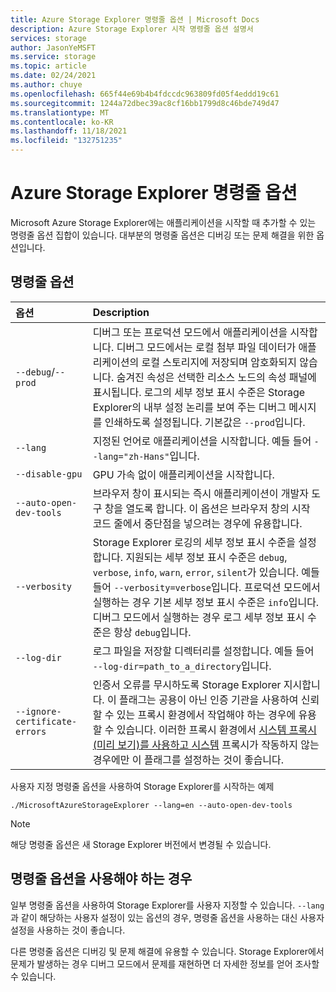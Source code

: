 ```yaml
---
title: Azure Storage Explorer 명령줄 옵션 | Microsoft Docs
description: Azure Storage Explorer 시작 명령줄 옵션 설명서
services: storage
author: JasonYeMSFT
ms.service: storage
ms.topic: article
ms.date: 02/24/2021
ms.author: chuye
ms.openlocfilehash: 665f44e69b4b4fdccdc963809fd05f4eddd19c61
ms.sourcegitcommit: 1244a72dbec39ac8cf16bb1799d8c46bde749d47
ms.translationtype: MT
ms.contentlocale: ko-KR
ms.lasthandoff: 11/18/2021
ms.locfileid: "132751235"
---
```

# <a name="azure-storage-explorer-command-line-options"></a>Azure Storage Explorer 명령줄 옵션

Microsoft Azure Storage Explorer에는 애플리케이션을 시작할 때 추가할 수 있는 명령줄 옵션 집합이 있습니다. 대부분의 명령줄 옵션은 디버깅 또는 문제 해결을 위한 옵션입니다.

## <a name="command-line-options"></a>명령줄 옵션

옵션  | Description
:------- | :-----------
`--debug`/`--prod`  | 디버그 또는 프로덕션 모드에서 애플리케이션을 시작합니다. 디버그 모드에서는 로컬 첨부 파일 데이터가 애플리케이션의 로컬 스토리지에 저장되며 암호화되지 않습니다. 숨겨진 속성은 선택한 리소스 노드의 속성 패널에 표시됩니다. 로그의 세부 정보 표시 수준은 Storage Explorer의 내부 설정 논리를 보여 주는 디버그 메시지를 인쇄하도록 설정됩니다. 기본값은 `--prod`입니다.
`--lang`  | 지정된 언어로 애플리케이션을 시작합니다. 예들 들어 `--lang="zh-Hans"`입니다.
`--disable-gpu` | GPU 가속 없이 애플리케이션을 시작합니다.
`--auto-open-dev-tools` | 브라우저 창이 표시되는 즉시 애플리케이션이 개발자 도구 창을 열도록 합니다. 이 옵션은 브라우저 창의 시작 코드 줄에서 중단점을 넣으려는 경우에 유용합니다.
`--verbosity` | Storage Explorer 로깅의 세부 정보 표시 수준을 설정합니다. 지원되는 세부 정보 표시 수준은 `debug`, `verbose`, `info`, `warn`, `error`, `silent`가 있습니다. 예들 들어 `--verbosity=verbose`입니다. 프로덕션 모드에서 실행하는 경우 기본 세부 정보 표시 수준은 `info`입니다. 디버그 모드에서 실행하는 경우 로그 세부 정보 표시 수준은 항상 `debug`입니다.
`--log-dir` | 로그 파일을 저장할 디렉터리를 설정합니다. 예들 들어 `--log-dir=path_to_a_directory`입니다.
`--ignore-certificate-errors` | 인증서 오류를 무시하도록 Storage Explorer 지시합니다. 이 플래그는 공용이 아닌 인증 기관을 사용하여 신뢰할 수 있는 프록시 환경에서 작업해야 하는 경우에 유용할 수 있습니다. 이러한 프록시 환경에서 [시스템 프록시(미리 보기)를 사용하고 시스템](./storage-explorer-network.md#use-system-proxy-preview) 프록시가 작동하지 않는 경우에만 이 플래그를 설정하는 것이 좋습니다.

사용자 지정 명령줄 옵션을 사용하여 Storage Explorer를 시작하는 예제

```shell
./MicrosoftAzureStorageExplorer --lang=en --auto-open-dev-tools
```

> [!NOTE]
> 해당 명령줄 옵션은 새 Storage Explorer 버전에서 변경될 수 있습니다.

## <a name="when-to-use-command-line-options"></a>명령줄 옵션을 사용해야 하는 경우

일부 명령줄 옵션을 사용하여 Storage Explorer를 사용자 지정할 수 있습니다. `--lang`과 같이 해당하는 사용자 설정이 있는 옵션의 경우, 명령줄 옵션을 사용하는 대신 사용자 설정을 사용하는 것이 좋습니다.

다른 명령줄 옵션은 디버깅 및 문제 해결에 유용할 수 있습니다. Storage Explorer에서 문제가 발생하는 경우 디버그 모드에서 문제를 재현하면 더 자세한 정보를 얻어 조사할 수 있습니다.
